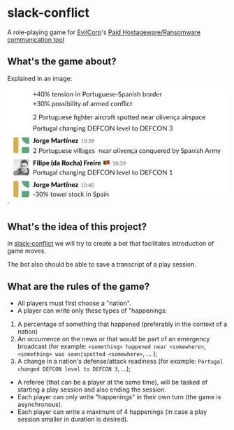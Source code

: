 # slack-conflict

A role-playing game for [EvilCorp](https://www.imdb.com/title/tt4158110/)'s [Paid Hostageware/Ransomware communication tool](https://slack.com)

## What's the game about?

Explained in an image:

<img src="./defcon.jpg">`

## What's the idea of this project?

In [slack-conflict](https://github.com/filfreire/slack-conflict/) we will try to create a bot that facilitates introduction of game moves.

The bot also should be able to save a transcript of a play session.

## What are the rules of the game?

- All players must first choose a "nation".
- A player can write only these types of "happenings:
1) A percentage of something that happened (preferably in the context of a nation)
2) An occurrence on the news or that would be part of an emergency broadcast (for example: `<something> happened near <somewhere>`, `<something> was seen|spotted <somewhere>`, ... );
3) A change in a nation's defense/attack readiness (for example: `Portugal changed DEFCON level to DEFCON 3`, ...);
- A referee (that can be a player at the same time), will be tasked of starting a play session and also ending the session.
- Each player can only write "happenings" in their own turn (the game is asynchronous).
- Each player can write a maximum of 4 happenings  (in case a play session smaller in duration is desired).
